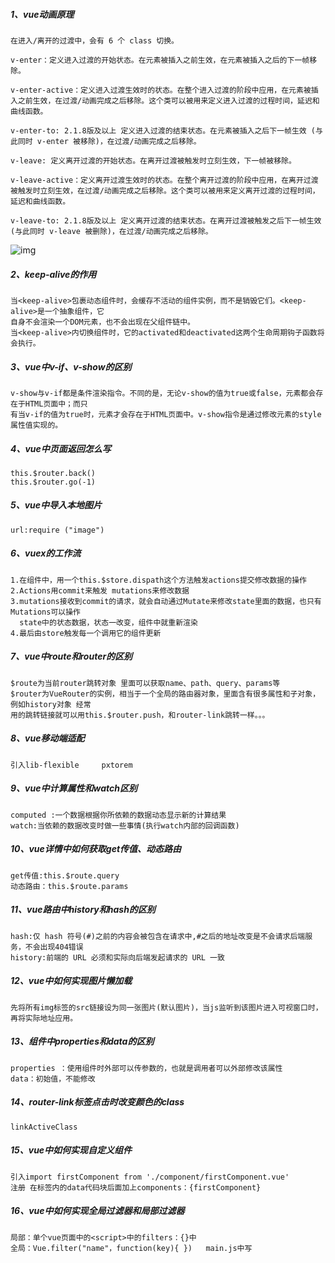 ##### 1、vue动画原理

```
在进入/离开的过渡中，会有 6 个 class 切换。

v-enter：定义进入过渡的开始状态。在元素被插入之前生效，在元素被插入之后的下一帧移除。

v-enter-active：定义进入过渡生效时的状态。在整个进入过渡的阶段中应用，在元素被插入之前生效，在过渡/动画完成之后移除。这个类可以被用来定义进入过渡的过程时间，延迟和曲线函数。

v-enter-to: 2.1.8版及以上 定义进入过渡的结束状态。在元素被插入之后下一帧生效 (与此同时 v-enter 被移除)，在过渡/动画完成之后移除。

v-leave: 定义离开过渡的开始状态。在离开过渡被触发时立刻生效，下一帧被移除。

v-leave-active：定义离开过渡生效时的状态。在整个离开过渡的阶段中应用，在离开过渡被触发时立刻生效，在过渡/动画完成之后移除。这个类可以被用来定义离开过渡的过程时间，延迟和曲线函数。

v-leave-to: 2.1.8版及以上 定义离开过渡的结束状态。在离开过渡被触发之后下一帧生效 (与此同时 v-leave 被删除)，在过渡/动画完成之后移除。
```

![img](https://i.loli.net/2020/01/07/hi9kVAmf2BNeUzR.png) 

##### 2、keep-alive的作用

```
当<keep-alive>包裹动态组件时，会缓存不活动的组件实例，而不是销毁它们。<keep-alive>是一个抽象组件，它
自身不会渲染一个DOM元素，也不会出现在父组件链中。
当<keep-alive>内切换组件时，它的activated和deactivated这两个生命周期钩子函数将会执行。
```

##### 3、vue中v-if、v-show的区别

```
v-show与v-if都是条件渲染指令。不同的是，无论v-show的值为true或false，元素都会存在于HTML页面中；而只
有当v-if的值为true时，元素才会存在于HTML页面中。v-show指令是通过修改元素的style属性值实现的。
```

##### 4、vue中页面返回怎么写

```
this.$router.back()
this.$router.go(-1) 

```

##### 5、vue中导入本地图片

```
url:require ("image")

```

##### 6、vuex的工作流

```
1.在组件中，用一个this.$store.dispath这个方法触发actions提交修改数据的操作 
2.Actions用commit来触发	mutations来修改数据 
3.mutations接收到commit的请求，就会自动通过Mutate来修改state里面的数据，也只有Mutations可以操作
  state中的状态数据，状态一改变，组件中就重新渲染 
4.最后由store触发每一个调用它的组件更新

```

##### 7、vue中route和router的区别

```
$route为当前router跳转对象 里面可以获取name、path、query、params等
$router为VueRouter的实例，相当于一个全局的路由器对象，里面含有很多属性和子对象，例如history对象 经常
用的跳转链接就可以用this.$router.push，和router-link跳转一样。。。 
```

##### 8、vue移动端适配

```
引入lib-flexible     pxtorem

```

##### 9、vue中计算属性和watch区别

```
computed :一个数据根据你所依赖的数据动态显示新的计算结果 
watch:当依赖的数据改变时做一些事情(执行watch内部的回调函数)

```

##### 10、vue详情中如何获取get传值、动态路由

```
get传值:this.$route.query 
动态路由：this.$route.params 

```

##### 11、vue路由中history和hash的区别

```
hash:仅 hash 符号(#)之前的内容会被包含在请求中,#之后的地址改变是不会请求后端服务，不会出现404错误 
history:前端的 URL 必须和实际向后端发起请求的 URL 一致 

```

##### 12、vue中如何实现图片懒加载

```
先将所有img标签的src链接设为同一张图片(默认图片)，当js监听到该图片进入可视窗口时，再将实际地址应用。

```

##### 13、组件中properties和data的区别

```
properties ：使用组件时外部可以传参数的，也就是调用者可以外部修改该属性 
data：初始值，不能修改 

```

##### 14、router-link标签点击时改变颜色的class

```
linkActiveClass 

```

##### 15、vue中如何实现自定义组件

```
引入import firstComponent from './component/firstComponent.vue' 
注册 在标签内的data代码块后面加上components：{firstComponent}

```

##### 16、vue中如何实现全局过滤器和局部过滤器

```
局部：单个vue页面中的<script>中的filters：{}中
全局：Vue.filter("name"，function(key){ })   main.js中写

```

